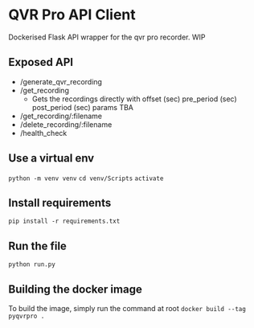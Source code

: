 # QVR Pro API Client

Dockerised Flask API wrapper for the qvr pro recorder. WIP

## Exposed API
 - /generate_qvr_recording
 - /get_recording
   - Gets the recordings directly with offset (sec) pre_period (sec) post_period (sec) params TBA
 - /get_recording/:filename
 - /delete_recording/:filename
 - /health_check

## Use a virtual env
`python -m venv venv`
`cd venv/Scripts`
`activate`

## Install requirements
`pip install -r requirements.txt`

## Run the file
`python run.py`

## Building the docker image
To build the image, simply run the command at root
`docker build --tag pyqvrpro .`


